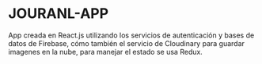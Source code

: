 # JOURANL-APP

App creada en React.js utilizando los servicios de autenticación y bases de datos de Firebase, cómo también el servicio de Cloudinary para guardar imagenes en la nube, para manejar el estado se usa Redux.
